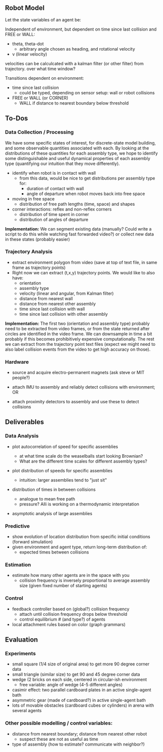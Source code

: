 Robot Model
-----------

Let the state variables of an agent be:

Independent of environment, but dependent on time since last collision and FREE
or WALL:

- theta, theta-dot
    - arbitrary angle chosen as heading, and rotational velocity
- v (linear velocity)

velocities can be calculcated with a kalman filter (or other filter) from
trajectory. over what time window?

Transitions dependent on environment:
 
- time since last collision
    - could be typed, depending on sensor setup: wall or robot collisions
- FREE or WALL (or CORNER)
    - WALL if distance to nearest boundary below threshold

To-Dos
------

### Data Collection / Processing

We have some specific states of interest, for discrete-state model building,
and some observable quantities associated with each. By looking at the
distributions of these quantities for each assembly type, we hope to identify
some distinguishable and useful dynamical properties of each assembly type
(quantifying our intuition that they move differently).

- identify when robot is in contact with wall
    - from this data, would be nice to get distributions per assembly type for:
        - duration of contact with wall
        - angle of departure when robot moves back into free space
- moving in free space
    - distribution of free path lengths (time, space) and shapes
- corner interactions: reflex and non-reflex corners
    - distribution of time spent in corner
    - distribution of angles of departure

**Implementation:** We can segment existing data (manually? Could write a
script to do this while watching fast forwarded video?) or collect new data 
in these states (probably easier)

### Trajectory Analysis

- extract environment polygon from video (save at top of text file, in same
  frame as trajectory points)
- Right now we can extract (t,x,y) trajectory points. We would like to also have:
    - orientation
    - assembly type
    - velocity (linear and angular, from Kalman filter)
    - distance from nearest wall
    - distance from nearest other assembly
    - time since last collision with wall
    - time since last collision with other assembly

**Implementation:** The first two (orientation and assembly type) probably need
to be extracted from video frames, or from the state returned after circles
are identified in the video frame. We can downsample in time a bit probably if
this becomes prohibitively expensive computationally. The rest we can extract
from the trajectory point text files (expect we might need to also label collision 
events from the video to get high accuracy on those).

### Hardware

- source and acquire electro-permanent magnets (ask steve or MIT people?)
 
- attach IMU to assembly and reliably detect collisions with environment; OR
- attach proximity detectors to assembly and use these to detect collisions
 
Deliverables
------------

### Data Analysis

- plot autocorrelation of speed for specific assemblies
    - at what time scale do the weaselballs start looking Brownian?
    - What are the different time scales for different assembly types?
- plot distribution of speeds for specific assemblies
    - intuition: larger assemblies tend to "just sit"
- distribution of times in between collisions
    - analogue to mean free path
    - pressure? Alli is working on a thermodynamic interpretation

- asymptotic analysis of large assemblies

### Predictive

- show evolution of location distribution from specific initial conditions (forward simulation)
- given environment and agent type, return long-term distribution of:
    - expected times between collisions

### Estimation

- estimate how many other agents are in the space with you
    - collision frequency is inversely proportional to average assembly size (given
      fixed number of starting agents)

### Control

- feedback controller based on (global?) collision frequency
    - attach until collision frequency drops below threshold
    - control equilibrium # (and type?) of agents
- local attachment rules based on color (graph grammars)

Evaluation
----

### Experiments

- small square (1/4 size of original area) to get more 90 degree corner data
- small triangle (similar size) to get 90 and 45 degree corner data
- wedge (2 bricks on each side, centered in circular-ish environment
    - free variable: angle of wedge (4-5 different angles)
- casimir effect: two parallel cardboard plates in an active single-agent bath
- asymmetric gear (made of cardboard?) in active single-agent bath
- lots of movable obstacles (cardboard cubes or cylinders) in arena with several agents

### Other possible modelling / control variables:

- distance from nearest boundary; distance from nearest other robot
    - suspect these are not as useful as time
- type of assembly (how to estimate? communicate with neighbor?)
